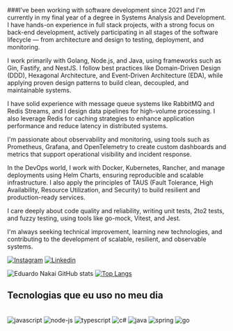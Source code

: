 
###I’ve been working with software development since 2021 and I'm currently in my final year of a degree in Systems Analysis and Development. I have hands-on experience in full stack projects, with a strong focus on back-end development, actively participating in all stages of the software lifecycle — from architecture and design to testing, deployment, and monitoring.

I work primarily with Golang, Node.js, and Java, using frameworks such as Gin, Fastify, and NestJS. I follow best practices like Domain-Driven Design (DDD), Hexagonal Architecture, and Event-Driven Architecture (EDA), while applying proven design patterns to build clean, decoupled, and maintainable systems.

I have solid experience with message queue systems like RabbitMQ and Redis Streams, and I design data pipelines for high-volume processing. I also leverage Redis for caching strategies to enhance application performance and reduce latency in distributed systems.

I'm passionate about observability and monitoring, using tools such as Prometheus, Grafana, and OpenTelemetry to create custom dashboards and metrics that support operational visibility and incident response.

In the DevOps world, I work with Docker, Kubernetes, Rancher, and manage deployments using Helm Charts, ensuring reproducible and scalable infrastructure. I also apply the principles of TAUS (Fault Tolerance, High Availability, Resource Utilization, and Security) to build resilient and production-ready services.

I care deeply about code quality and reliability, writing unit tests, 2to2 tests, and fuzzy testing, using tools like go-mock, Vitest, and Jest.

I'm always seeking technical improvement, learning new technologies, and contributing to the development of scalable, resilient, and observable systems.

[![Instagram](https://img.shields.io/badge/Instagram-E4405F?style=for-the-badge&logo=instagram&logoColor=white)](https://www.instagram.com/eduardo_nakai/)
[![Linkedin](https://img.shields.io/badge/LinkedIn-0077B5?style=for-the-badge&logo=linkedin&logoColor=white)](https://www.linkedin.com/in/eduardo-nakai-0b2657232/)

![Eduardo Nakai GitHub stats](https://github-readme-stats.vercel.app/api?username=eduardonakaidev&show_icons=true&theme=merko)
[![Top Langs](https://github-readme-stats.vercel.app/api/top-langs/?username=eduardonakaidev&langs_count=8)](https://github.com/anuraghazra/github-readme-stats)

## Tecnologias que eu uso no meu dia 

<div style="display: inline_block"><br/>
   <img align="center"  alt="javascript" src="https://img.shields.io/badge/JavaScript-F7DF1E?style=for-the-badge&logo=javascript&logoColor=black">
   <img align="center"  alt="node-js" src="https://img.shields.io/badge/Node.js-43853D?style=for-the-badge&logo=node.js&logoColor=white">
    <img align="center"  alt="typescript" src="https://img.shields.io/badge/TypeScript-007ACC?style=for-the-badge&logo=typescript&logoColor=white">
     <img align="center"  alt="c#" src="https://img.shields.io/badge/.NET-5C2D91?style=for-the-badge&logo=.net&logoColor=white">
    <img align="center"  alt="java" src="https://img.shields.io/badge/Java-ED8B00?style=for-the-badge&logo=openjdk&logoColor=white">
    <img align="center"  alt="spring" src="https://img.shields.io/badge/Spring-6DB33F?style=for-the-badge&logo=spring&logoColor=white">
       <img align="center"  alt="go" src="https://img.shields.io/badge/Go-00ADD8?style=for-the-badge&logo=go&logoColor=white">
   <br/>
</div>
<br/>








